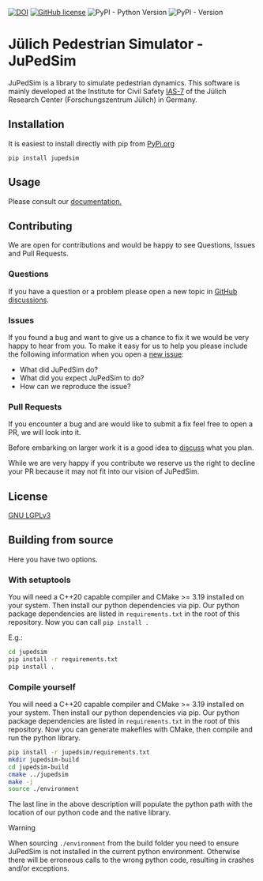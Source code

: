 [![DOI](https://zenodo.org/badge/DOI/10.5281/zenodo.1293771.svg)](https://doi.org/10.5281/zenodo.1293771)
[![GitHub license](https://img.shields.io/badge/license-LGPL-blue.svg)](https://raw.githubusercontent.com/PedestrianDynamics/jupedsim/master/LICENSE)
![PyPI - Python Version](https://img.shields.io/pypi/pyversions/jupedsim)
![PyPI - Version](https://img.shields.io/pypi/v/jupedsim)

# Jülich Pedestrian Simulator - JuPedSim

JuPedSim is a library to simulate pedestrian dynamics. This software is mainly
developed at the Institute for Civil Safety
[IAS-7](https://www.fz-juelich.de/en/ias/ias-7) of the Jülich Research Center
(Forschungszentrum Jülich) in Germany.

## Installation

It is easiest to install directly with pip from
[PyPi.org](https://pypi.org/project/jupedsim/)

```
pip install jupedsim
```

## Usage

Please consult our [documentation.](http://jupedsim.org)

## Contributing

We are open for contributions and would be happy to see Questions, Issues and
Pull Requests.

### Questions

If you have a question or a problem please open a new topic in [GitHub
discussions](https://github.com/PedestrianDynamics/jupedsim/discussions).

### Issues

If you found a bug and want to give us a chance to fix it we would be very
happy to hear from you. To make it easy for us to help you please include the
following information when you open a [new
issue](https://github.com/PedestrianDynamics/jupedsim/issues):

* What did JuPedSim do?
* What did you expect JuPedSim to do?
* How can we reproduce the issue?

### Pull Requests

If you encounter a bug and are would like to submit a fix feel free to open a
PR, we will look into it.

Before embarking on larger work it is a good idea to
[discuss](https://github.com/PedestrianDynamics/jupedsim/discussions) what you
plan.

While we are very happy if you contribute we reserve us the right to
decline your PR because it may not fit into our vision of JuPedSim.

## License

[GNU LGPLv3](LICENSE)

## Building from source

Here you have two options.

### With setuptools

You will need a C++20 capable compiler and CMake >= 3.19 installed on your
system. Then install our python dependencies via pip. Our python package
dependencies are listed in `requirements.txt` in the root of this repository.
Now you can call `pip install .`

E.g.:

```bash
cd jupedsim
pip install -r requirements.txt
pip install .
```

### Compile yourself

You will need a C++20 capable compiler and CMake >= 3.19 installed on your
system. Then install our python dependencies via pip. Our python package
dependencies are listed in `requirements.txt` in the root of this repository.
Now you can generate makefiles with CMake, then compile and run the python
library.

```bash
pip install -r jupedsim/requirements.txt
mkdir jupedsim-build
cd jupedsim-build
cmake ../jupedsim
make -j
source ./environment
```

The last line in the above description will populate the python path with the
location of our python code and the native library.

> [!WARNING]
>
> When sourcing `./environment` from the build folder you need to ensure JuPedSim
> is not installed in the current python environment. Otherwise there will be
> erroneous calls to the wrong python code, resulting in crashes and/or
> exceptions.

